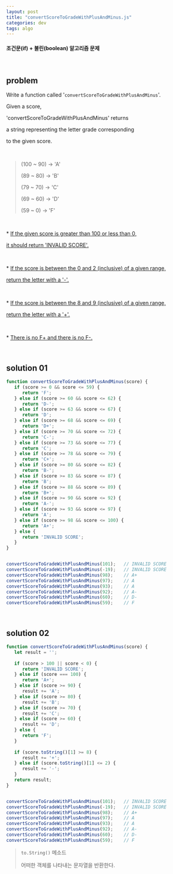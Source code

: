 ```yaml
---
layout: post
title: "convertScoreToGradeWithPlusAndMinus.js"
categories: dev
tags: algo
---
```


#### 조건문(if) + 불린(boolean) 알고리즘 문제

<br>

## problem

Write a function called '`convertScoreToGradeWithPlusAndMinus`'.

Given a score,

'convertScoreToGradeWithPlusAndMinus' returns

a string representing the letter grade corresponding

to the given score.

<br>

> (100 ~ 90) -> 'A'
>
> (89 ~ 80) -> 'B'
>
> (79 ~ 70) -> 'C'
>
> (69 ~ 60) -> 'D'
>
> (59 ~ 0) -> 'F'

<br>

\* <u>If the given score is greater than 100 or less than 0,</u>

<u>it should return 'INVALID SCORE'.</u>

<br>

\* <u>If the score is between the 0 and 2 (inclusive) of a given range,</u>

<u>return the letter with a '-'.</u>

<br>

\* <u>If the score is between the 8 and 9 (inclusive) of a given range,</u>

<u>return the letter with a '+'.</u>

<br>

\* <u>There is no F+ and there is no F-.</u>

<br>

## solution 01

```javascript
function convertScoreToGradeWithPlusAndMinus(score) {
   if (score >= 0 && score <= 59) {
      return 'F';
   } else if (score >= 60 && score <= 62) {
      return 'D-';
   } else if (score >= 63 && score <= 67) {
      return 'D';
   } else if (score >= 68 && score <= 69) {
      return 'D+';
   } else if (score >= 70 && score <= 72) {
      return 'C-';
   } else if (score >= 73 && score <= 77) {
      return 'C';
   } else if (score >= 78 && score <= 79) {
      return 'C+';
   } else if (score >= 80 && score <= 82) {
      return 'B-';
   } else if (score >= 83 && score <= 87) {
      return 'B';
   } else if (score >= 88 && score <= 89) {
      return 'B+';
   } else if (score >= 90 && score <= 92) {
      return 'A-';
   } else if (score >= 93 && score <= 97) {
      return 'A';
   } else if (score >= 98 && score <= 100) {
      return 'A+';
   } else {
      return 'INVALID SCORE';
   }
}


convertScoreToGradeWithPlusAndMinus(101);	// INVALID SCORE
convertScoreToGradeWithPlusAndMinus(-19);	// INVALID SCORE
convertScoreToGradeWithPlusAndMinus(98);	// A+
convertScoreToGradeWithPlusAndMinus(97);	// A
convertScoreToGradeWithPlusAndMinus(93);	// A
convertScoreToGradeWithPlusAndMinus(92);	// A-
convertScoreToGradeWithPlusAndMinus(60);	// D-
convertScoreToGradeWithPlusAndMinus(59);	// F
```

<br>

## solution 02

```javascript
function convertScoreToGradeWithPlusAndMinus(score) {
   let result = '';
   
   if (score > 100 || score < 0) {
      return 'INVALID SCORE';
   } else if (score === 100) {
      return 'A+';
   } else if (score >= 90) {
      result += 'A';
   } else if (score >= 80) {
      result += 'B';
   } else if (score >= 70) {
      result += 'C';
   } else if (score >= 60) {
      result += 'D';
   } else {
      return 'F';
   }
   
   if (score.toString()[1] >= 8) {
      result += '+';
   } else if (score.toString()[1] <= 2) {
      result += '-';
   }
   return result;
}


convertScoreToGradeWithPlusAndMinus(101);	// INVALID SCORE
convertScoreToGradeWithPlusAndMinus(-19);	// INVALID SCORE
convertScoreToGradeWithPlusAndMinus(98);	// A+
convertScoreToGradeWithPlusAndMinus(97);	// A
convertScoreToGradeWithPlusAndMinus(93);	// A
convertScoreToGradeWithPlusAndMinus(92);	// A-
convertScoreToGradeWithPlusAndMinus(60);	// D-
convertScoreToGradeWithPlusAndMinus(59);	// F
```

> `to.String()` 메소드
>
> 어떠한 객체를 나타내는 문자열을 반환한다.

<br>